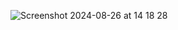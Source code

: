 ![Screenshot 2024-08-26 at 14 18 28](https://github.com/user-attachments/assets/1ea95c39-612f-48fa-8729-8fc44b243645)
